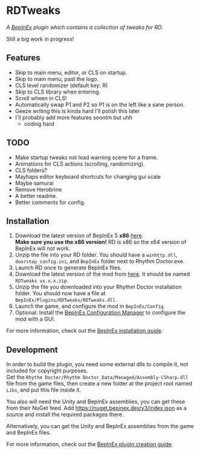# RDTweaks
*A [BepInEx](https://github.com/BepInEx/BepInEx) plugin which contains a collection of tweaks for RD.*

Still a big work in progress!


## Features
- Skip to main menu, editor, or CLS on startup.
- Skip to main menu, past the logo.
- CLS level randomizer (default key: R)
- Skip to CLS library when entering.
- Scroll wheen in CLS!
- Automatically swap P1 and P2 so P1 is on the left like a sane person.
- Geeze writing this is kinda hard I'll polish this later
- I'll probably add more features soontm but uhh 
  - coding hard

## TODO
- Make startup tweaks not load warning scene for a frame.
- Animations for CLS actions (scrolling, randomizing).
- CLS folders?
- Mayhaps editor keyboard shortcuts for changing gui scale
- Maybe samurai
- Remove Herobrine
- A better readme.
- Better comments for config.

## Installation
1. Download the latest version of BepInEx 5 **x86** [here](https://github.com/BepInEx/BepInEx/releases). \
**Make sure you use the x86 version!** RD is x86 so the x64 version of BepInEx will not work.
2. Unzip the file into your RD folder. You should have a `winhttp.dll`, `doorstop_config.ini`, and `BepInEx` folder next to Rhythm Doctor.exe.
3. Launch RD once to generate BepInEx files.
4. Download the latest version of the mod from [here](https://github.com/huantianad/RDTweaks/releases). It should be named `RDTweaks vx.x.x.zip`.
5. Unzip the file you downloaded into your Rhythm Doctor installation folder. You should now have a file at `BepInEx/Plugins/RDTweaks/RDTweaks.dll`.
6. Launch the game, and configure the mod in `BepInEx/Config`.
7. Optional: Install the [BepInEx Configuration Manager](https://github.com/BepInEx/BepInEx.ConfigurationManager) to configure the mod with a GUI.

For more information, check out the [BepInEx installation guide](https://docs.bepinex.dev/articles/user_guide/installation/index.html).

## Development
In order to build the plugin, you need some external dlls to compile it, not included for copyright purposes.\
Get the `Rhythm Doctor/Rhythm Doctor_Data/Managed/Assembly-CSharp.dll` file from the game files,
then create a new folder at the project root named `Libs`, and put this file inside it.

You also will need the Unity and BepInEx assemblies, you can get these from their NuGet feed.
Add https://nuget.bepinex.dev/v3/index.json as a source and install the required packages there.

Alternatively, you can get the Unity and BepInEx assemblies from the game and BepInEx files.


For more information, check out the [BepInEx plugin creation guide](https://docs.bepinex.dev/articles/dev_guide/plugin_tutorial/index.html).
